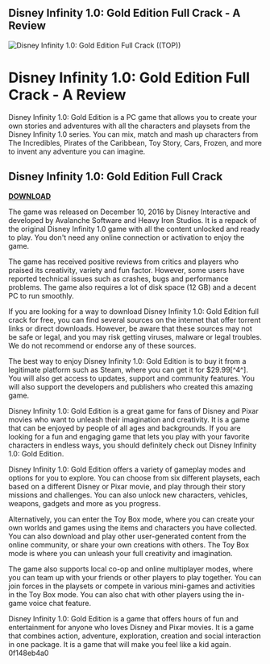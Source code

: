 ## Disney Infinity 1.0: Gold Edition Full Crack - A Review

 
![Disney Infinity 1.0: Gold Edition Full Crack ((TOP))](https://encrypted-tbn2.gstatic.com/images?q=tbn:ANd9GcSasgtzJk1yzdZpslR-XZPQAoBOnj3x4FMtFXc0kJLyqSYrn76h4nAh7mc)

 
# Disney Infinity 1.0: Gold Edition Full Crack - A Review
 
Disney Infinity 1.0: Gold Edition is a PC game that allows you to create your own stories and adventures with all the characters and playsets from the Disney Infinity 1.0 series. You can mix, match and mash up characters from The Incredibles, Pirates of the Caribbean, Toy Story, Cars, Frozen, and more to invent any adventure you can imagine.
 
## Disney Infinity 1.0: Gold Edition Full Crack


[**DOWNLOAD**](https://www.google.com/url?q=https%3A%2F%2Furlin.us%2F2tKYjx&sa=D&sntz=1&usg=AOvVaw1OTvztjSHGy_qIaYRUhS4V)

 
The game was released on December 10, 2016 by Disney Interactive and developed by Avalanche Software and Heavy Iron Studios. It is a repack of the original Disney Infinity 1.0 game with all the content unlocked and ready to play. You don't need any online connection or activation to enjoy the game.
 
The game has received positive reviews from critics and players who praised its creativity, variety and fun factor. However, some users have reported technical issues such as crashes, bugs and performance problems. The game also requires a lot of disk space (12 GB) and a decent PC to run smoothly.
 
If you are looking for a way to download Disney Infinity 1.0: Gold Edition full crack for free, you can find several sources on the internet that offer torrent links or direct downloads. However, be aware that these sources may not be safe or legal, and you may risk getting viruses, malware or legal troubles. We do not recommend or endorse any of these sources.
 
The best way to enjoy Disney Infinity 1.0: Gold Edition is to buy it from a legitimate platform such as Steam, where you can get it for $29.99[^4^]. You will also get access to updates, support and community features. You will also support the developers and publishers who created this amazing game.
 
Disney Infinity 1.0: Gold Edition is a great game for fans of Disney and Pixar movies who want to unleash their imagination and creativity. It is a game that can be enjoyed by people of all ages and backgrounds. If you are looking for a fun and engaging game that lets you play with your favorite characters in endless ways, you should definitely check out Disney Infinity 1.0: Gold Edition.

Disney Infinity 1.0: Gold Edition offers a variety of gameplay modes and options for you to explore. You can choose from six different playsets, each based on a different Disney or Pixar movie, and play through their story missions and challenges. You can also unlock new characters, vehicles, weapons, gadgets and more as you progress.
 
Alternatively, you can enter the Toy Box mode, where you can create your own worlds and games using the items and characters you have collected. You can also download and play other user-generated content from the online community, or share your own creations with others. The Toy Box mode is where you can unleash your full creativity and imagination.
 
The game also supports local co-op and online multiplayer modes, where you can team up with your friends or other players to play together. You can join forces in the playsets or compete in various mini-games and activities in the Toy Box mode. You can also chat with other players using the in-game voice chat feature.
 
Disney Infinity 1.0: Gold Edition is a game that offers hours of fun and entertainment for anyone who loves Disney and Pixar movies. It is a game that combines action, adventure, exploration, creation and social interaction in one package. It is a game that will make you feel like a kid again.
 0f148eb4a0
